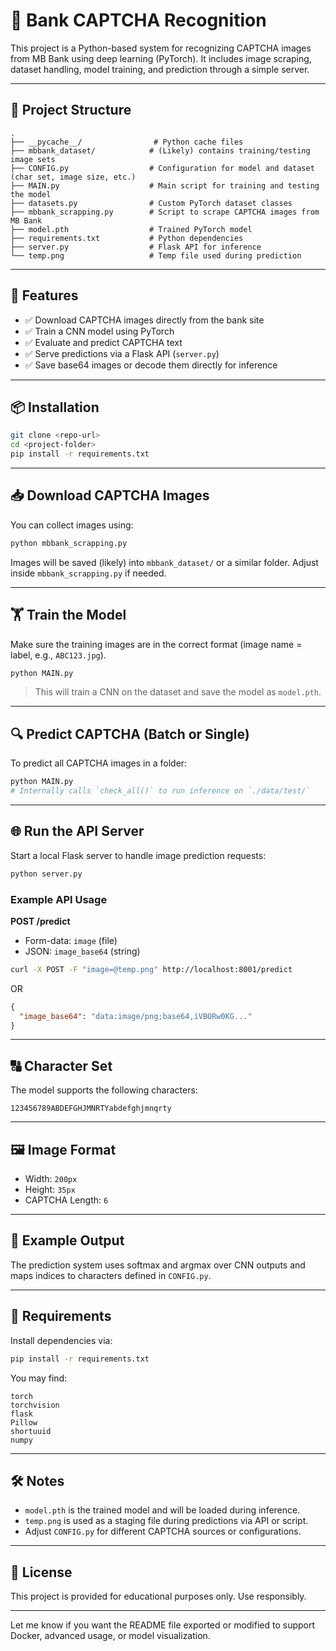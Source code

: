# 🔐 Bank CAPTCHA Recognition

This project is a Python-based system for recognizing CAPTCHA images from MB Bank using deep learning (PyTorch). It includes image scraping, dataset handling, model training, and prediction through a simple server.

---

## 📁 Project Structure

```
.
├── __pycache__/                # Python cache files
├── mbbank_dataset/            # (Likely) contains training/testing image sets
├── CONFIG.py                  # Configuration for model and dataset (char set, image size, etc.)
├── MAIN.py                    # Main script for training and testing the model
├── datasets.py                # Custom PyTorch dataset classes
├── mbbank_scrapping.py        # Script to scrape CAPTCHA images from MB Bank
├── model.pth                  # Trained PyTorch model
├── requirements.txt           # Python dependencies
├── server.py                  # Flask API for inference
└── temp.png                   # Temp file used during prediction
```

---

## 🚀 Features

* ✅ Download CAPTCHA images directly from the bank site
* ✅ Train a CNN model using PyTorch
* ✅ Evaluate and predict CAPTCHA text
* ✅ Serve predictions via a Flask API (`server.py`)
* ✅ Save base64 images or decode them directly for inference

---

## 📦 Installation

```bash
git clone <repo-url>
cd <project-folder>
pip install -r requirements.txt
```

---

## 📥 Download CAPTCHA Images

You can collect images using:

```bash
python mbbank_scrapping.py
```

Images will be saved (likely) into `mbbank_dataset/` or a similar folder. Adjust inside `mbbank_scrapping.py` if needed.

---

## 🏋️ Train the Model

Make sure the training images are in the correct format (image name = label, e.g., `ABC123.jpg`).

```bash
python MAIN.py
```

> This will train a CNN on the dataset and save the model as `model.pth`.

---

## 🔍 Predict CAPTCHA (Batch or Single)

To predict all CAPTCHA images in a folder:

```bash
python MAIN.py
# Internally calls `check_all()` to run inference on `./data/test/`
```

---

## 🌐 Run the API Server

Start a local Flask server to handle image prediction requests:

```bash
python server.py
```

### Example API Usage

**POST /predict**

* Form-data: `image` (file)
* JSON: `image_base64` (string)

```bash
curl -X POST -F "image=@temp.png" http://localhost:8001/predict
```

OR

```json
{
  "image_base64": "data:image/png;base64,iVBORw0KG..."
}
```

---

## 🔠 Character Set

The model supports the following characters:

```
123456789ABDEFGHJMNRTYabdefghjmnqrty
```

---

## 🖼 Image Format

* Width: `200px`
* Height: `35px`
* CAPTCHA Length: `6`

---

## 🧪 Example Output

The prediction system uses softmax and argmax over CNN outputs and maps indices to characters defined in `CONFIG.py`.

---

## 📄 Requirements

Install dependencies via:

```bash
pip install -r requirements.txt
```

You may find:

```
torch
torchvision
flask
Pillow
shortuuid
numpy
```

---

## 🛠️ Notes

* `model.pth` is the trained model and will be loaded during inference.
* `temp.png` is used as a staging file during predictions via API or script.
* Adjust `CONFIG.py` for different CAPTCHA sources or configurations.

---

## 📧 License

This project is provided for educational purposes only. Use responsibly.

---

Let me know if you want the README file exported or modified to support Docker, advanced usage, or model visualization.
